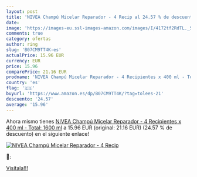 ```yaml
---
layout: post
title: 'NIVEA Champú Micelar Reparador - 4 Recip al 24.57 % de descuento'
date: 
image: 'https://images-eu.ssl-images-amazon.com/images/I/4172tf2RdTL._SL200_.jpg'
comments: true
category: ofertas
author: ring
slug: 'B07CM9TT4K-es'
actualPrice: 15.96 EUR
currency: EUR
price: 15.96
comparePrice: 21.16 EUR
prodname: 'NIVEA Champú Micelar Reparador - 4 Recipientes x 400 ml - Total: 1600 ml'
country: 'es'
flag: '🇪🇸'
buyurl: 'https://www.amazon.es/dp/B07CM9TT4K/?tag=tolees-21'
descuento: '24.57'
average: '15.96'
---
```


Ahora mismo tienes [NIVEA Champú Micelar Reparador - 4 Recipientes x 400 ml - Total: 1600 ml](https://www.amazon.es/dp/B07CM9TT4K/?tag=tolees-21) a 15.96 EUR (original: 21.16 EUR) (24.57 %  de descuento) en el siguiente enlace!

[![NIVEA Champú Micelar Reparador - 4 Recip](https://images-eu.ssl-images-amazon.com/images/I/4172tf2RdTL._SL200_.jpg)](https://www.amazon.es/dp/B07CM9TT4K/?tag=tolees-21)

🔎:


[Visítala!!!](https://www.amazon.es/dp/B07CM9TT4K/?tag=tolees-21)
